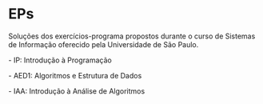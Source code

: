 # EPs

Soluções dos exercícios-programa propostos durante o curso de Sistemas de Informação oferecido pela Universidade de São Paulo.

<p>- IP: Introdução à Programação </p>
<p>- AED1: Algoritmos e Estrutura de Dados </p>
<p>- IAA: Introdução à Análise de Algoritmos </p>
